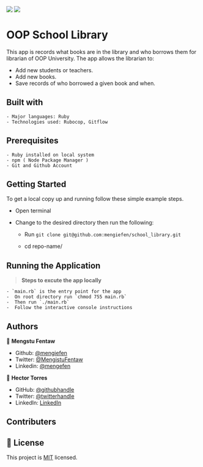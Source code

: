 
![](https://img.shields.io/badge/Microverse-blueviolet) ![](https://img.shields.io/badge/MENGSTU-FENTAW-success)

# OOP School Library

This app is records what books are in the library and who borrows them for librarian of OOP University. The app allows the librarian to:

- Add new students or teachers.
- Add new books.
- Save records of who borrowed a given book and when.


## Built with

    - Major languages: Ruby
    - Technologies used: Rubocop, Gitflow

## Prerequisites

    - Ruby installed on local system
    - npm ( Node Package Manager )
    - Git and Github Account

## Getting Started

To get a local copy up and running follow these simple example steps.

- Open terminal
- Change to the desired directory then run the following:

  - Run `git clone git@github.com:mengiefen/school_library.git`

  - cd repo-name/ 
## Running the Application
>**Steps to excute the app locally**

    - `main.rb` is the entry point for the app
    -  On root directory run `chmod 755 main.rb`
    -  Then run `./main.rb` 
    -  Follow the interactive console instructions
  
## Authors

👤 **Mengstu Fentaw**

- Github: [@mengiefen](https://github.com/mengiefen)
- Twitter: [@MengistuFentaw](https://twitter.com/MengistuFentaw)
- Linkedin: [@mengefen](https://www.linkedin.com/in/mengefen/)

👤 **Hector Torres**

- GitHub: [@githubhandle](https://github.com/HectorTorresE)
- Twitter: [@twitterhandle](https://twitter.com/HectorT00406915)
- LinkedIn: [LinkedIn](https://linkedin.com/in/linkedinhandle)

## Contributers


## 📝 License

This project is [MIT](./MIT.md) licensed.
